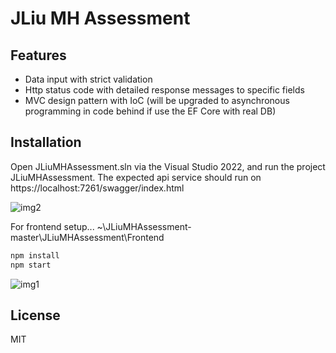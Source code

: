 # JLiu MH Assessment

## Features

- Data input with strict validation
- Http status code with detailed response messages to specific fields
- MVC design pattern with IoC (will be upgraded to asynchronous programming in code behind if use the EF Core with real DB)

## Installation
Open JLiuMHAssessment.sln via the Visual Studio 2022, and run the project JLiuMHAssessment. The expected api service should run on https://localhost:7261/swagger/index.html

![img2](https://user-images.githubusercontent.com/27816152/224239095-31112ae1-b1fa-4352-a0b8-70f355f4c0a2.jpg)

For frontend setup...
~\JLiuMHAssessment-master\JLiuMHAssessment\Frontend
```sh
npm install
npm start
```

![img1](https://user-images.githubusercontent.com/27816152/224239163-3cd83942-d8ef-4b88-bf94-7a9408cf0d67.jpg)


## License

MIT
